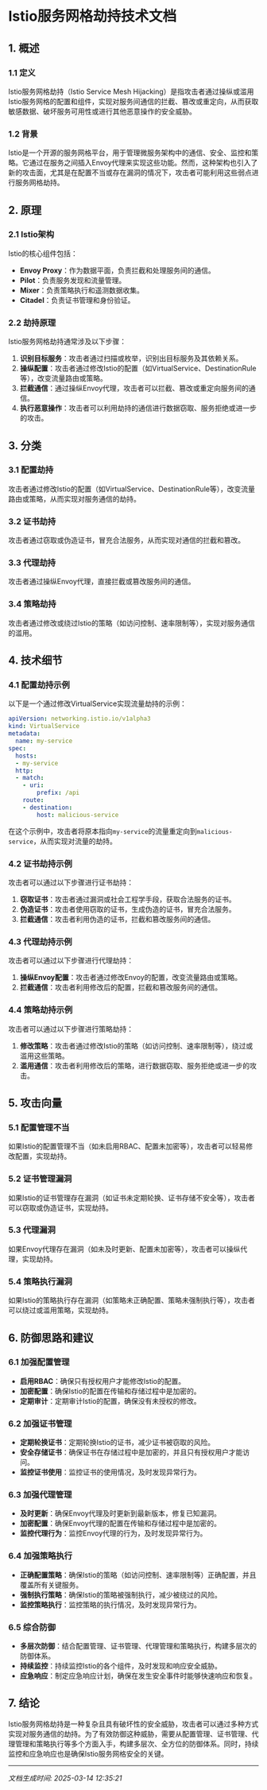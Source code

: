 # Istio服务网格劫持技术文档

## 1. 概述

### 1.1 定义
Istio服务网格劫持（Istio Service Mesh Hijacking）是指攻击者通过操纵或滥用Istio服务网格的配置和组件，实现对服务间通信的拦截、篡改或重定向，从而获取敏感数据、破坏服务可用性或进行其他恶意操作的安全威胁。

### 1.2 背景
Istio是一个开源的服务网格平台，用于管理微服务架构中的通信、安全、监控和策略。它通过在服务之间插入Envoy代理来实现这些功能。然而，这种架构也引入了新的攻击面，尤其是在配置不当或存在漏洞的情况下，攻击者可能利用这些弱点进行服务网格劫持。

## 2. 原理

### 2.1 Istio架构
Istio的核心组件包括：
- **Envoy Proxy**：作为数据平面，负责拦截和处理服务间的通信。
- **Pilot**：负责服务发现和流量管理。
- **Mixer**：负责策略执行和遥测数据收集。
- **Citadel**：负责证书管理和身份验证。

### 2.2 劫持原理
Istio服务网格劫持通常涉及以下步骤：
1. **识别目标服务**：攻击者通过扫描或枚举，识别出目标服务及其依赖关系。
2. **操纵配置**：攻击者通过修改Istio的配置（如VirtualService、DestinationRule等），改变流量路由或策略。
3. **拦截通信**：通过操纵Envoy代理，攻击者可以拦截、篡改或重定向服务间的通信。
4. **执行恶意操作**：攻击者可以利用劫持的通信进行数据窃取、服务拒绝或进一步的攻击。

## 3. 分类

### 3.1 配置劫持
攻击者通过修改Istio的配置（如VirtualService、DestinationRule等），改变流量路由或策略，从而实现对服务通信的劫持。

### 3.2 证书劫持
攻击者通过窃取或伪造证书，冒充合法服务，从而实现对通信的拦截和篡改。

### 3.3 代理劫持
攻击者通过操纵Envoy代理，直接拦截或篡改服务间的通信。

### 3.4 策略劫持
攻击者通过修改或绕过Istio的策略（如访问控制、速率限制等），实现对服务通信的滥用。

## 4. 技术细节

### 4.1 配置劫持示例
以下是一个通过修改VirtualService实现流量劫持的示例：

```yaml
apiVersion: networking.istio.io/v1alpha3
kind: VirtualService
metadata:
  name: my-service
spec:
  hosts:
  - my-service
  http:
  - match:
    - uri:
        prefix: /api
    route:
    - destination:
        host: malicious-service
```

在这个示例中，攻击者将原本指向`my-service`的流量重定向到`malicious-service`，从而实现对流量的劫持。

### 4.2 证书劫持示例
攻击者可以通过以下步骤进行证书劫持：
1. **窃取证书**：攻击者通过漏洞或社会工程学手段，获取合法服务的证书。
2. **伪造证书**：攻击者使用窃取的证书，生成伪造的证书，冒充合法服务。
3. **拦截通信**：攻击者利用伪造的证书，拦截和篡改服务间的通信。

### 4.3 代理劫持示例
攻击者可以通过以下步骤进行代理劫持：
1. **操纵Envoy配置**：攻击者通过修改Envoy的配置，改变流量路由或策略。
2. **拦截通信**：攻击者利用修改后的配置，拦截和篡改服务间的通信。

### 4.4 策略劫持示例
攻击者可以通过以下步骤进行策略劫持：
1. **修改策略**：攻击者通过修改Istio的策略（如访问控制、速率限制等），绕过或滥用这些策略。
2. **滥用通信**：攻击者利用修改后的策略，进行数据窃取、服务拒绝或进一步的攻击。

## 5. 攻击向量

### 5.1 配置管理不当
如果Istio的配置管理不当（如未启用RBAC、配置未加密等），攻击者可以轻易修改配置，实现劫持。

### 5.2 证书管理漏洞
如果Istio的证书管理存在漏洞（如证书未定期轮换、证书存储不安全等），攻击者可以窃取或伪造证书，实现劫持。

### 5.3 代理漏洞
如果Envoy代理存在漏洞（如未及时更新、配置未加密等），攻击者可以操纵代理，实现劫持。

### 5.4 策略执行漏洞
如果Istio的策略执行存在漏洞（如策略未正确配置、策略未强制执行等），攻击者可以绕过或滥用策略，实现劫持。

## 6. 防御思路和建议

### 6.1 加强配置管理
- **启用RBAC**：确保只有授权用户才能修改Istio的配置。
- **加密配置**：确保Istio的配置在传输和存储过程中是加密的。
- **定期审计**：定期审计Istio的配置，确保没有未授权的修改。

### 6.2 加强证书管理
- **定期轮换证书**：定期轮换Istio的证书，减少证书被窃取的风险。
- **安全存储证书**：确保证书在存储过程中是加密的，并且只有授权用户才能访问。
- **监控证书使用**：监控证书的使用情况，及时发现异常行为。

### 6.3 加强代理管理
- **及时更新**：确保Envoy代理及时更新到最新版本，修复已知漏洞。
- **加密配置**：确保Envoy代理的配置在传输和存储过程中是加密的。
- **监控代理行为**：监控Envoy代理的行为，及时发现异常行为。

### 6.4 加强策略执行
- **正确配置策略**：确保Istio的策略（如访问控制、速率限制等）正确配置，并且覆盖所有关键服务。
- **强制执行策略**：确保Istio的策略被强制执行，减少被绕过的风险。
- **监控策略执行**：监控策略的执行情况，及时发现异常行为。

### 6.5 综合防御
- **多层次防御**：结合配置管理、证书管理、代理管理和策略执行，构建多层次的防御体系。
- **持续监控**：持续监控Istio的各个组件，及时发现和响应安全威胁。
- **应急响应**：制定应急响应计划，确保在发生安全事件时能够快速响应和恢复。

## 7. 结论
Istio服务网格劫持是一种复杂且具有破坏性的安全威胁，攻击者可以通过多种方式实现对服务通信的劫持。为了有效防御这种威胁，需要从配置管理、证书管理、代理管理和策略执行等多个方面入手，构建多层次、全方位的防御体系。同时，持续监控和应急响应也是确保Istio服务网格安全的关键。

---

*文档生成时间: 2025-03-14 12:35:21*
